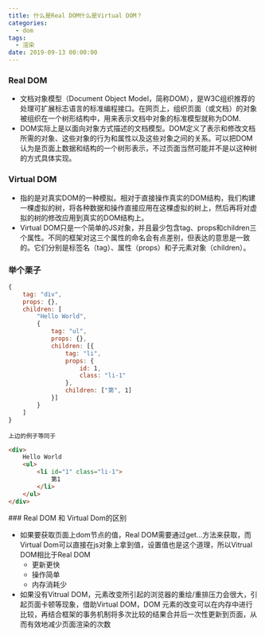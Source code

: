 ```yaml
---
title: 什么是Real DOM什么是Virtual DOM？
categories:
  - dom
tags:
  - 渲染
date: 2019-09-13 00:00:00
---
```


### Real DOM

- 文档对象模型（Document Object Model，简称DOM），是W3C组织推荐的处理可扩展标志语言的标准编程接口。在网页上，组织页面（或文档）的对象被组织在一个树形结构中，用来表示文档中对象的标准模型就称为DOM.
- DOM实际上是以面向对象方式描述的文档模型。DOM定义了表示和修改文档所需的对象、这些对象的行为和属性以及这些对象之间的关系。可以把DOM认为是页面上数据和结构的一个树形表示，不过页面当然可能并不是以这种树的方式具体实现。

### Virtual DOM

- 指的是对真实DOM的一种模拟。相对于直接操作真实的DOM结构，我们构建一棵虚拟的树，将各种数据和操作直接应用在这棵虚拟的树上，然后再将对虚拟的树的修改应用到真实的DOM结构上。
- Virtual DOM只是一个简单的JS对象，并且最少包含tag、props和children三个属性。不同的框架对这三个属性的命名会有点差别，但表达的意思是一致的。它们分别是标签名（tag）、属性（props）和子元素对象（children）。

### 举个栗子

```javascript
{
    tag: "div",
    props: {},
    children: [
        "Hello World", 
        {
            tag: "ul",
            props: {},
            children: [{
                tag: "li",
                props: {
                    id: 1,
                    class: "li-1"
                },
                children: ["第", 1]
            }]
        }
    ]
}
```
`上边的例子等同于`
```html
<div>
    Hello World
    <ul>
        <li id="1" class="li-1">
            第1
        </li>
    </ul>
</div>
```

### Real DOM 和 Virtual Dom的区别

- 如果要获取页面上dom节点的值，Real DOM需要通过get…方法来获取，而Virtual Dom可以直接在js对象上拿到值，设置值也是这个道理，所以Vitrual DOM相比于Real DOM
    - 更新更快
    - 操作简单
    - 内存消耗少
- 如果没有Vitrual DOM，元素改变所引起的浏览器的重绘/重排压力会很大，引起页面卡顿等现象，借助Virtual DOM，DOM 元素的改变可以在内存中进行比较，再结合框架的事务机制将多次比较的结果合并后一次性更新到页面，从而有效地减少页面渲染的次数
